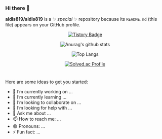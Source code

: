 ### Hi there 👋


**aldls819/aldls819** is a ✨ _special_ ✨ repository because its `README.md` (this file) appears on your GitHub profile.

<div align="center">

[![Tistory Badge](https://img.shields.io/badge/Tech%20Blog-555263?style=flat&logoColor=white)]("https://aldls819.tistory.com/")
  
![Anurag's github stats](https://github-readme-stats.vercel.app/api?username=aldls819&show_icons=true&theme=tokyonight)



![Top Langs](https://github-readme-stats.vercel.app/api/top-langs/?username=aldls819&layout=compact&theme=tokyonight)

  
[![Solved.ac Profile](http://mazassumnida.wtf/api/generate_badge?boj=aldls819)](https://solved.ac/aldls819)
  
</div>

#

Here are some ideas to get you started:

- 🔭 I’m currently working on ...
- 🌱 I’m currently learning ...
- 👯 I’m looking to collaborate on ...
- 🤔 I’m looking for help with ...
- 💬 Ask me about ...
- 📫 How to reach me: ...
- 😄 Pronouns: ...
- ⚡ Fun fact: ...

